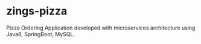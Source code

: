 # zings-pizza
Pizza Ordering Application developed with microservices architecture using Java8, SpringBoot, MySQL.
